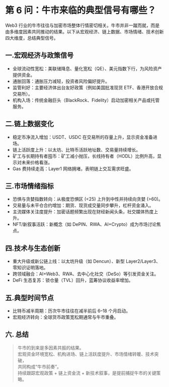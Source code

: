 # 第 6 问：牛市来临的典型信号有哪些？


Web3 行业的牛市往往与加密市场整体行情密切相关。牛市并非一蹴而就，而是由多维度因素共同推动的结果。以下从宏观经济、链上数据、市场情绪、技术创新四大维度，总结典型信号。
## 一.宏观经济与政策信号
- 全球流动性宽松：美联储降息、量化宽松（QE）、美元指数下行，为风险资产提供资金。  
- 通胀回落：通胀压力减轻，投资者风险偏好提升。  
- 监管利好：主要经济体出台友好政策（例如美国批准现货 ETF、香港开放合规交易所）。  
- 机构入场：传统金融巨头（BlackRock、Fidelity）启动加密相关产品或托管服务。

## 二.链上数据变化
- 稳定币净流入增加：USDT、USDC 在交易所的存量上升，显示资金准备进场。  
- 链上活跃度上升：以太坊、比特币活跃地址数、交易量持续增长。  
- 矿工与长期持有者囤币：矿工减小抛压，长线持有者（HODL）比例升高，显示对未来价格看涨。  
- Gas 费持续走高：Layer1 网络拥堵，表明链上交互需求旺盛。

## 三.市场情绪指标
- 恐惧与贪婪指数转向：从极度恐惧区 (<25) 上升到中性并持续向贪婪 (>60)。  
- 交易量与未平仓合约增加：期货、现货成交量同步攀升，杠杆资金涌入。  
- 主流媒体关注度提升：加密话题频繁出现在财经新闻头条，社交媒体热度上升。  
- NFT/新叙事活跃：新概念（如 DePIN、RWA、AI+Crypto）成为市场讨论焦点。

## 四.技术与生态创新
- 重大升级或新公链上线：以太坊升级（如 Dencun）、新型 Layer2/Layer3、零知识证明落地。  
- 跨领域融合：AI+Web3、RWA、去中心化社交（DeSo）等引发资金关注。  
- DeFi 生态复苏：锁仓量（TVL）回升，蓝筹协议收益率增加。

## 五.典型时间节点
- 比特币减半周期：历次牛市往往在减半前后 6–18 个月启动。  
- 宏观经济转向：全球货币政策宽松期通常与牛市重叠。
  
## 六. 总结
> 牛市的到来是多因素共振的结果。  
> 宏观资金环境宽松、机构进场、链上活跃度提升、市场情绪转暖、技术突破，  
> 共同构成“牛市前奏”。  
> 持续跟踪宏观政策 + 链上资金流 + 新技术叙事，是提前捕捉牛市的关键策略。

